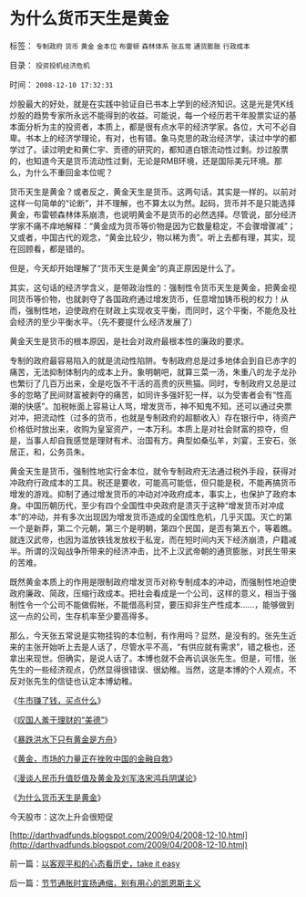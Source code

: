 # 为什么货币天生是黄金

标签： `专制政府` `货币` `黄金` `金本位` `布雷顿` `森林体系` `张五常` `通货膨胀` `行政成本` 

目录： `投资投机经济危机`

时间： `2008-12-10 17:32:31`

炒股最大的好处，就是在实践中验证自已书本上学到的经济知识。这是光是凭K线炒股的趋势专家所永远不能得到的收益。可能说，每一个经历若干年股票实证的基本面分析为主的投资者，本质上，都是很有点水平的经济学家。各位，大可不必自卑。书本上的经济学理论，有对，也有错。象马克思的政治经济学，读过中学的都学过了。读过明史和黄仁宇、贡德的研究的，都知道白银流动性过剩。炒过股票的，也知道今天是货币流动性过剩，无论是RMB环境，还是国际美元环境。那么，为什么不重回金本位呢？

货币天生是黄金？或者反之，黄金天生是货币。这两句话，其实是一样的。以前对这样一句简单的“论断”，并不理解，也不算太以为然。起码，货币并不是只能选择黄金，布雷顿森林体系崩溃，也说明黄金不是货币的必然选择。尽管说，部分经济学家不痛不痒地解释：“黄金成为货币等价物是因为它数量稳定，不会骤增骤减”；又或者，中国古代的观念，“黄金比较少，物以稀为贵”。听上去都有理，其实，现在回顾看，都是错的。

但是，今天却开始理解了“货币天生是黄金”的真正原因是什么了。

其实，这句话的经济学含义，是带政治性的：强制性令货币天生是黄金，把黄金视同货币等价物，也就剥夺了各国政府通过增发货币，任意增加铸币税的权力！从而，强制性地，迫使政府在财政上实现收支平衡，而同时，这个平衡，不能危及社会经济的至少平衡水平。（先不要提什么经济发展了）

黄金天生是货币的根本原因，是社会对政府最根本性的廉政的要求。

专制的政府最容易陷入的就是流动性陷阱。专制政府总是过多地体会到自已赤字的痛苦，无法抑制体制内的成本上升。象明朝吧，就算三菜一汤，朱重八的龙子龙孙也繁衍了几百万出来，全是吃饭不干活的高贵的灰熊猫。同时，专制政府又总是过多的忽略了民间财富被剥夺的痛苦，如同许多强奸犯一样，以为受害者会有“性高潮的快感”。加税帐面上容易让人骂，增发货币，神不知鬼不知。还可以通过央票对冲，把流动性（过多的货币，也就是专制政府的超额收入）存在银行中，待资产价格低时放出来，收购为皇室资产，一本万利。本质上是对社会财富的掠夺，但是，当事人却自我感觉是理财有术、治国有方。典型如桑弘羊，刘宴，王安石，张居正，和，公务员朱。

黄金天生是货币，强制性地实行金本位，就令专制政府无法通过税外手段，获得对冲政府行政成本的工具。税还是要收，可能高可能低，但只能是税，不能再搞货币增发的游戏。抑制了通过增发货币的冲动对冲政府成本，事实上，也保护了政府本身。中国历朝历代，至少有四个全国性中央政府是溃灭于这种“增发货币对冲成本”的冲动，并有多次出现因为增发货币造成的全国性危机，几乎灭国。灭亡的第一个是新莽，第二个元朝，第三个是明朝，第四个民国，是否有第五个，等着瞧。就连汉武帝，也因为滥放铁钱发放权于私宠，而在短时间内天下经济崩溃，户籍减半。所谓的汉匈战争所带来的经济冲击，比不上汉武帝朝的通货膨胀，对民生带来的苦难。

既然黄金本质上的作用是限制政府增发货币对称专制成本的冲动，而强制性地迫使政府廉政、简政，压缩行政成本。把社会看成是一个公司，这样的意义，相当于强制性令一个公司不能做假帐，不能借高利贷，要压抑非生产性成本……，能够做到这一点的公司，生存机率至少要高得多。

那么，今天张五常说是实物挂钩的本位制，有作用吗？显然，是没有的。张先生近来的主张开始听上去是人话了，尽管水平不高，“有供应就有需求”，错之极也，还拿出来现世。但确实，是说人话了。本博也就不会再讥讽张先生。但是，可惜，张先生的一些经济观点，仍然显得很错误、很幼稚。当然，这是本博的个人观点，不反对张先生的信徒也认定本博幼稚。

《[牛市赚了钱，买点什么](../../../2007/9/23/有钱，给自已，给家庭买点保险.md)》

《[叹国人羞于理财的“美德”](../../../2007/10/27/黄金暴升，叹国人羞于理财的“美德”？.md)》

《[暴跌洪水下只有黄金是方舟](../../../2007/11/1/经济危机暴跌洪水下只有黄金是方舟.md)》

《[黄金，市场的力量正在挫败中国的金融自救](../../../2007/11/7/黄金，市场的力量正在挫败自救.md)》

《[漫谈人民币升值贬值及黄金及刘军洛宋鸿兵阴谋论](../../../2007/10/28/漫谈人民币升值贬值及黄金及刘军洛宋鸿兵阴谋论.md)》

《[为什么货币天生是黄金](../../../2008/12/10/为什么货币天生是黄金.md)》

今天股市：这次上升会很短促

[http://darthvadfunds.blogspot.com/2009/04/2008-12-10.html](http://darthvadfunds.blogspot.com/2009/04/2008-12-10.html)



前一篇：[以客观平和的心态看历史，take&nbsp;it&nbsp;easy](../../../2008/12/9/以客观平和的心态看历史，takeiteasy.md)

后一篇：[节节通胀时宣扬通缩，别有用心的凯恩斯主义](../../../2008/12/11/节节通胀时宣扬通缩，别有用心的凯恩斯主义.md)
